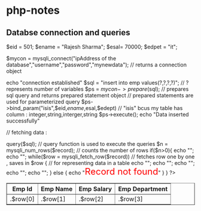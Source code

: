 # php-notes

## Databse connection and queries

$eid = 501;
$ename = "Rajesh Sharma";
$esal= 70000;
$edpet = "it";

$mycon = mysqli_connect("ipAddress of the database","username","password","mynewdata"); // returns a connection object

echo "connection established" 
$sql = "insert into emp values(?,?,?,?)"; // ? represents number of variables
$ps = $mycon -> prepare($sql); // prepares sql query and 
returns prepared statement object
// prepared statements are used for parameterized query
$ps->bind_param("isis",$eid,$ename,$esal,$edept) // "isis" bcus my table has column : integer,string,interger,string
$ps->execute();
echo "Data inserted successfully"


// fetching data :


<?php

$mycon = mysqli_connect("local host","root","pass","database-name")

echo "connection success";
$sql = "select * from employee"; // bcus no parameterized query, so no prepared statements
$record = $mycon->query($sql); // query function is used to execute the queries 
$n = mysqli_num_rows($record); // counts the number of rows
<!-- echo "Total Record".$n; -->

if($n>0){

echo "<table border =1>";
echo "<tr><th>Emp Id</th><th>Emp Name</th><th>Emp Salary</th><th>Emp Department</th></tr>";
while($row = mysqli_fetch_row($record)) // fetches row one by one , saves in $row

<!-- // if we use :  
   while($row = mysqli_fetch_assoc($record))

   {
    echo  echo $row['eid']. " " .$row['ename']. " ".$row['esal']." ".$row['edept'];//we have to use column names.
   } -->

{   
    // for representing data in a table
    echo "<tr>";
    echo "<td>.$row[0]</td>";
    echo "<td>.$row[1]</td>";
    echo "<td>.$row[2]</td>";
    echo "<td>.$row[3]</td>";

    <!-- echo $row[0]. " " .$row[1]. " ".$row[2]." ".$row[3];// displays each collumn of every row
    echo "<br>"; 
    echo "</tr>"; -->

}

 else {
    echo "<font color=red size=5>Record not found</font>"
 }

}


?>


